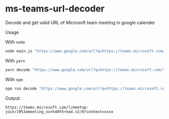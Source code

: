# ms-teams-url-decoder
Decode and get valid URL of Microsoft team meeting in google calender

Usage 

With `node`
```bash
node main.js "https://www.google.com/url?q=https://teams.microsoft.com/l/meetup-join/19%253ameeting_xxx%2540thread.v2/0?context%3Dxxxx&sa=X&source=calendar&ust=000&usg=xxx"
```

With `yarn`
```cmd
yarn decode "https://www.google.com/url?q=https://teams.microsoft.com/l/meetup-join/19%253ameeting_xxx%2540thread.v2/0?context%3Dxxxx&sa=X&source=calendar&ust=000&usg=xxx"
```

With `npm`
```cmd
npm run decode "https://www.google.com/url?q=https://teams.microsoft.com/l/meetup-join/19%253ameeting_xxx%2540thread.v2/0?context%3Dxxxx&sa=X&source=calendar&ust=000&usg=xxx"
```

Output:
```
https://teams.microsoft.com/l/meetup-join/19%3ameeting_xxx%40thread.v2/0?context=xxxx

```
